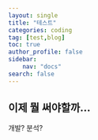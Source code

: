 ```yaml
---
layout: single
title: "테스트"
categories: coding
tag: [test,blog]
toc: true
author_profile: false
sidebar:
    nav: "docs"
search: false
---
```




## 이제 뭘 써야할까...

개발? 분석?

